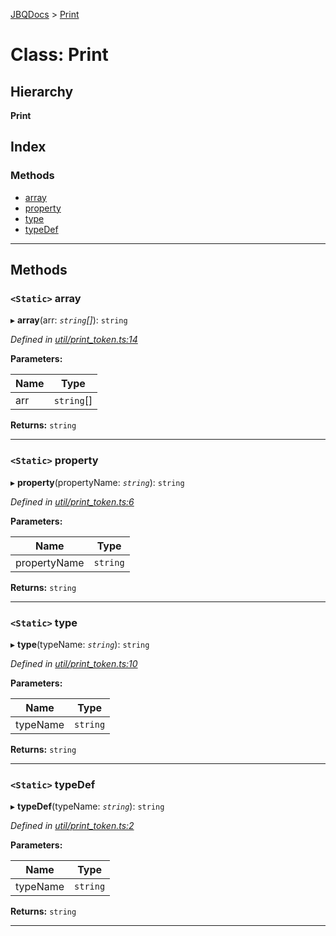 [JBQDocs](../README.md) > [Print](../classes/print.md)

# Class: Print

## Hierarchy

**Print**

## Index

### Methods

* [array](print.md#array)
* [property](print.md#property)
* [type](print.md#type)
* [typeDef](print.md#typedef)

---

## Methods

<a id="array"></a>

### `<Static>` array

▸ **array**(arr: *`string`[]*): `string`

*Defined in [util/print_token.ts:14](https://github.com/krnik/vjs-validator/blob/0be452f/src/util/print_token.ts#L14)*

**Parameters:**

| Name | Type |
| ------ | ------ |
| arr | `string`[] |

**Returns:** `string`

___
<a id="property"></a>

### `<Static>` property

▸ **property**(propertyName: *`string`*): `string`

*Defined in [util/print_token.ts:6](https://github.com/krnik/vjs-validator/blob/0be452f/src/util/print_token.ts#L6)*

**Parameters:**

| Name | Type |
| ------ | ------ |
| propertyName | `string` |

**Returns:** `string`

___
<a id="type"></a>

### `<Static>` type

▸ **type**(typeName: *`string`*): `string`

*Defined in [util/print_token.ts:10](https://github.com/krnik/vjs-validator/blob/0be452f/src/util/print_token.ts#L10)*

**Parameters:**

| Name | Type |
| ------ | ------ |
| typeName | `string` |

**Returns:** `string`

___
<a id="typedef"></a>

### `<Static>` typeDef

▸ **typeDef**(typeName: *`string`*): `string`

*Defined in [util/print_token.ts:2](https://github.com/krnik/vjs-validator/blob/0be452f/src/util/print_token.ts#L2)*

**Parameters:**

| Name | Type |
| ------ | ------ |
| typeName | `string` |

**Returns:** `string`

___

